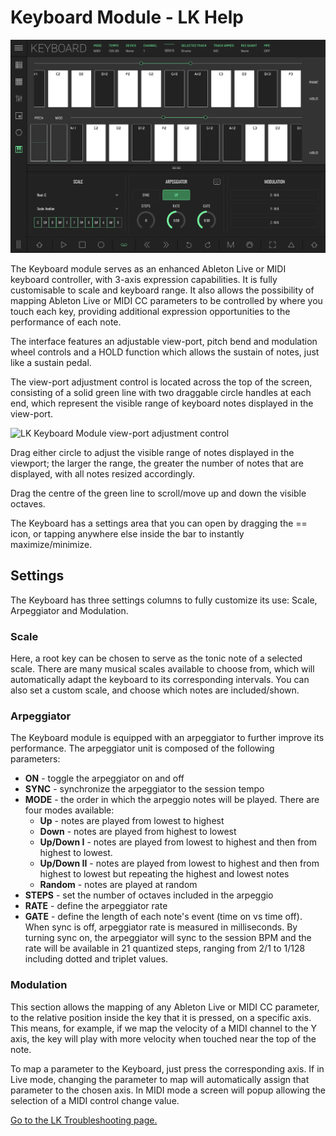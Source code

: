 # Keyboard Module - LK Help

![LK Keyboard Module Overview](/lk/images/keyboard/overview.jpg?width=2048&height=1536)

The Keyboard module serves as an enhanced Ableton Live or MIDI keyboard controller, with 3-axis expression capabilities. It is fully customisable to scale and keyboard range. It also allows the possibility of mapping Ableton Live or MIDI CC parameters to be controlled by where you touch each key, providing additional expression opportunities to the performance of each note.

The interface features an adjustable view-port, pitch bend and modulation wheel controls and a HOLD function which allows the sustain of notes, just like a sustain pedal.

The view-port adjustment control is located across the top of the screen, consisting of a solid green line with two draggable circle handles at each end, which represent the visible range of keyboard notes displayed in the view-port.

![LK Keyboard Module view-port adjustment control](/lk/images/keyboard/viewport-control.png)

Drag either circle to adjust the visible range of notes displayed in the viewport; the larger the range, the greater the number of notes that are displayed, with all notes resized accordingly.

Drag the centre of the green line to scroll/move up and down the visible octaves.

The Keyboard has a settings area that you can open by dragging the == icon, or tapping anywhere else inside the bar to instantly maximize/minimize.

## Settings

The Keyboard has three settings columns to fully customize its use: Scale, Arpeggiator and Modulation.

### Scale

Here, a root key can be chosen to serve as the tonic note of a selected scale. There are many musical scales available to choose from, which will automatically adapt the keyboard to its corresponding intervals. You can also set a custom scale, and choose which notes are included/shown.

### Arpeggiator

The Keyboard module is equipped with an arpeggiator to further improve its performance.
The arpeggiator unit is composed of the following parameters:

- **ON** - toggle the arpeggiator on and off
- **SYNC** - synchronize the arpeggiator to the session tempo
- **MODE** - the order in which the arpeggio notes will be played. There are four modes available:
  - **Up** - notes are played from lowest to highest
  - **Down** - notes are played from highest to lowest
  - **Up/Down I** - notes are played from lowest to highest and then from highest to lowest.
  - **Up/Down II** - notes are played from lowest to highest and then from highest to lowest but repeating the highest and lowest notes
  - **Random** - notes are played at random
- **STEPS** - set the number of octaves included in the arpeggio
- **RATE** - define the arpeggiator rate
- **GATE** - define the length of each note's event (time on vs time off).
  When sync is off, arpeggiator rate is measured in milliseconds. By turning sync on, the arpeggiator will sync to the session BPM and the rate will be available in 21 quantized steps, ranging from 2/1 to 1/128 including dotted and triplet values.

### Modulation

This section allows the mapping of any Ableton Live or MIDI CC parameter, to the relative position inside the key that it is pressed, on a specific axis. This means, for example, if we map the velocity of a MIDI channel to the Y axis, the key will play with more velocity when touched near the top of the note.

To map a parameter to the Keyboard, just press the corresponding axis. If in Live mode, changing the parameter to map will automatically assign that parameter to the chosen axis. In MIDI mode a screen will popup allowing the selection of a MIDI control change value.

[Go to the LK Troubleshooting page.](troubleshooting)
